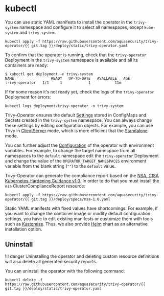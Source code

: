 # kubectl

You can use static YAML manifests to install the operator in the `trivy-system` namespace and configure it to select
all namespaces, except `kube-system` and `trivy-system`.

```
kubectl apply -f https://raw.githubusercontent.com/aquasecurity/trivy-operator/{{ git.tag }}/deploy/static/trivy-operator.yaml
```

To confirm that the operator is running, check that the `trivy-operator` Deployment in the `trivy-system`
namespace is available and all its containers are ready:

```console
$ kubectl get deployment -n trivy-system
NAME                 READY   UP-TO-DATE   AVAILABLE   AGE
trivy-operator   1/1     1            1           11m
```

If for some reason it's not ready yet, check the logs of the `trivy-operator` Deployment for errors:

```
kubectl logs deployment/trivy-operator -n trivy-system
```

Trivy-Operator ensures the default [Settings] stored in ConfigMaps and Secrets created in the `trivy-system` namespace.
You can always change these settings by editing configuration objects. For example, you can use Trivy in [ClientServer]
mode, which is more efficient that the [Standalone] mode.

You can further adjust the [Configuration](./../configuration.md) of the operator with environment variables. For
example, to change the target namespace from all namespaces to the `default` namespace edit the `trivy-operator`
Deployment and change the value of the `OPERATOR_TARGET_NAMESPACES` environment variable from the blank string
(`""`) to the `default` value.

Trivy-Operator can generate the compliance report based on the [NSA, CISA Kubernetes Hardening Guidance v1.0]. In order to do
that you must install the `nsa` ClusterComplianceReport resource:

```
kubectl apply -f https://raw.githubusercontent.com/aquasecurity/trivy-operator/{{ git.tag }}/deploy/specs/nsa-1.0.yaml
```

Static YAML manifests with fixed values have shortcomings. For example, if you want to change the container image or
modify default configuration settings, you have to edit existing manifests or customize them with tools such as
[Kustomize]. Thus, we also provide [Helm] chart as an alternative installation option.

## Uninstall

!!! danger
    Uninstalling the operator and deleting custom resource definitions will also delete all generated security reports.

You can uninstall the operator with the following command:

```
kubectl delete -f https://raw.githubusercontent.com/aquasecurity/trivy-operator/{{ git.tag }}/deploy/static/trivy-operator.yaml
```

[Settings]: ./../../settings.md
[Standalone]: ./../../vulnerability-scanning/trivy.md#standalone
[ClientServer]: ./../../vulnerability-scanning/trivy.md#clientserver
[Kustomize]: https://kustomize.io
[Helm]: ./helm.md
[NSA, CISA Kubernetes Hardening Guidance v1.0]: ./../../specs/NSA_Kubernetes_Hardening_Guidance_1.0.pdf

